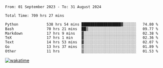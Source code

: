 <!--START_SECTION:waka-->

```txt
From: 01 September 2023 - To: 31 August 2024

Total Time: 709 hrs 27 mins

Python             538 hrs 54 mins ██████████████████▓░░░░░░   74.80 %
Bash               70 hrs 21 mins  ██▒░░░░░░░░░░░░░░░░░░░░░░   09.77 %
Markdown           17 hrs 9 mins   ▓░░░░░░░░░░░░░░░░░░░░░░░░   02.38 %
TeX                17 hrs 1 min    ▓░░░░░░░░░░░░░░░░░░░░░░░░   02.36 %
Text               14 hrs 53 mins  ▓░░░░░░░░░░░░░░░░░░░░░░░░   02.07 %
Go                 13 hrs 37 mins  ▒░░░░░░░░░░░░░░░░░░░░░░░░   01.89 %
Other              11 hrs          ▒░░░░░░░░░░░░░░░░░░░░░░░░   01.53 %
```

<!--END_SECTION:waka-->
[![wakatime](https://wakatime.com/badge/user/5f89a63a-5294-4958-ad30-2b3455e63f2a.svg)](https://wakatime.com/@5f89a63a-5294-4958-ad30-2b3455e63f2a)
